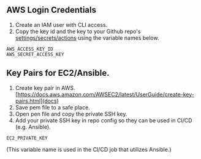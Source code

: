 
## AWS Login Credentials

1. Create an IAM user with CLI access.
2. Copy the key id and the key to your Github repo's [settings/secrets/actions](secrets) using the variable names below.
```
AWS_ACCESS_KEY_ID      
AWS_SECRET_ACCESS_KEY    
```

## Key Pairs for EC2/Ansible.

1. Create key pair in AWS. [https://docs.aws.amazon.com/AWSEC2/latest/UserGuide/create-key-pairs.html](docs)
2. Save pem file to a safe place.
3. Open pen file and copy the private SSH key.
4. Add your private SSH key in repo config so they can be used in CI/CD (e.g. Ansible). 
```
EC2_PRIVATE_KEY
```
(This variable name is used in the CI/CD job that utilizes Ansible.)
